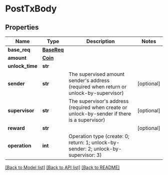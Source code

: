 # PostTxBody

## Properties
Name | Type | Description | Notes
------------ | ------------- | ------------- | -------------
**base_req** | [**BaseReq**](BaseReq.md) |  | 
**amount** | [**Coin**](Coin.md) |  | 
**unlock_time** | **str** |  | 
**sender** | **str** | The supervised amount sender&#39;s address (required when return or unlock-by-supervisor) | [optional] 
**supervisor** | **str** | The supervisor&#39;s address (required when create or unlock-by-sender if there is a supervisor) | [optional] 
**reward** | **str** |  | [optional] 
**operation** | **int** | Operation type (create: 0; return: 1; unlock-by-sender: 2; unlock-by-supervisor: 3) | 

[[Back to Model list]](../README.md#documentation-for-models) [[Back to API list]](../README.md#documentation-for-api-endpoints) [[Back to README]](../README.md)


